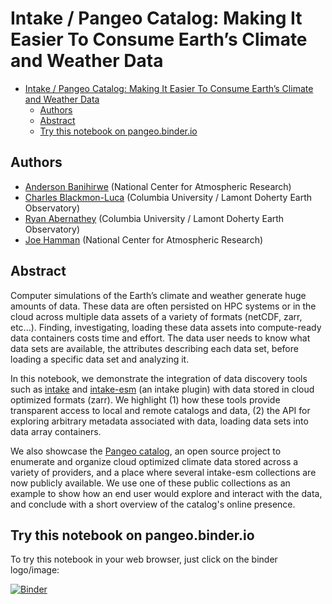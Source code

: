 # Intake / Pangeo Catalog: Making It Easier To Consume Earth’s Climate and Weather Data
- [Intake / Pangeo Catalog: Making It Easier To Consume Earth’s Climate and Weather Data](#intake--pangeo-catalog-making-it-easier-to-consume-earths-climate-and-weather-data)
  - [Authors](#authors)
  - [Abstract](#abstract)
  - [Try this notebook on pangeo.binder.io](#try-this-notebook-on-pangeobinderio)

## Authors

- [Anderson Banihirwe](https://github.com/andersy005) (National Center for Atmospheric Research)
- [Charles Blackmon-Luca](https://github.com/charlesbluca) (Columbia University / Lamont Doherty Earth Observatory)
- [Ryan Abernathey](https://github.com/rabernat) (Columbia University / Lamont Doherty Earth Observatory)
- [Joe Hamman](https://github.com/jhamman) (National Center for Atmospheric Research)

## Abstract

Computer simulations of the Earth’s climate and weather generate huge amounts of data. These data are often persisted on HPC systems or in the cloud across multiple data assets of a variety of formats (netCDF, zarr, etc...). Finding, investigating, loading these data assets into compute-ready data containers costs time and effort. The data user needs to know what data sets are available, the attributes describing each data set, before loading a specific data set and analyzing it.

In this notebook, we demonstrate the integration of data discovery tools such as [intake](https://intake.readthedocs.io/en/latest/) and [intake-esm](https://intake-esm.readthedocs.io/en/latest/) (an intake plugin) with data stored in cloud optimized formats (zarr). We highlight (1) how these tools provide transparent access to local and remote catalogs and data, (2) the API for exploring arbitrary metadata associated with data, loading data sets into data array containers.

We also showcase the [Pangeo catalog](https://catalog.pangeo.io/), an open source project to enumerate and organize cloud optimized climate data stored across a variety of providers, and a place where several intake-esm collections are now publicly available. We use one of these public collections as an example to show how an end user would explore and interact with the data, and conclude with a short overview of the catalog's online presence.

## Try this notebook on pangeo.binder.io

To try this notebook in your web browser, just click on the binder logo/image:

[![Binder](https://img.shields.io/static/v1.svg?logo=Jupyter&label=Pangeo+Binder&message=GCE+us-central1&color=blue&style=for-the-badge)](https://binder.pangeo.io/v2/gh/andersy005/intake-pangeo-catalog-EarthCube-2020/master)
